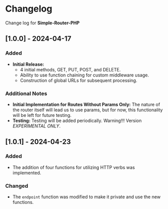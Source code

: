 # Changelog

Change log for **Simple-Router-PHP**

## [1.0.0] - 2024-04-17

### Added
- **Initial Release:**
  * 4 initial methods, GET, PUT, POST, and DELETE.
  * Ability to use function chaining for custom middleware usage.
  * Construction of global URLs for subsequent processing.

### Additional Notes
- **Initial Implementation for Routes Without Params Only:** The nature of the router itself will lead us to use params, but for now, this functionality will be left for future testing.
- **Testing:** Testing will be added periodically. Warning!!! Version *EXPERIMENTAL ONLY*.

## [1.0.1] - 2024-04-23

### Added
* The addition of four functions for utilizing HTTP verbs was implemented.

### Changed
* The `endpoint` function was modified to make it private and use the new functions.
